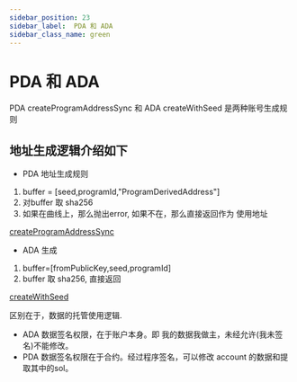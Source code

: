 ```yaml
---
sidebar_position: 23
sidebar_label:  PDA 和 ADA
sidebar_class_name: green
---
```


# PDA 和 ADA

PDA createProgramAddressSync 和 ADA createWithSeed 是两种账号生成规则

## 地址生成逻辑介绍如下

- PDA 地址生成规则

1. buffer = [seed,programId,"ProgramDerivedAddress"]
2. 对buffer 取 sha256
3. 如果在曲线上，那么抛出error, 如果不在，那么直接返回作为 使用地址

[createProgramAddressSync](https://github.com/solana-labs/solana-web3.js/blob/ae1056366cd75fea784e9146af511302d5a62845/packages/library-legacy/src/publickey.ts#L168)

- ADA 生成

1. buffer=[fromPublicKey,seed,programId]
2. buffer 取 sha256, 直接返回

[createWithSeed](https://github.com/solana-labs/solana-web3.js/blob/ae1056366cd75fea784e9146af511302d5a62845/packages/library-legacy/src/publickey.ts#L150)

区别在于，数据的托管使用逻辑.

- ADA 数据签名权限，在于账户本身。即 我的数据我做主，未经允许(我未签名)不能修改。
- PDA 数据签名权限在于合约。经过程序签名，可以修改 account 的数据和提取其中的sol。

